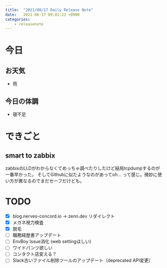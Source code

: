 ```yaml
---
title:  "2021/08/17 Daily Release Note"
date:   2021-08-17 09:01:23 +0900
categories:
	- releasenote
---
```

# 今日

## お天気

* 雨

## 今日の体調

* 寝不足

# できごと

## smart to zabbix

zabbixのLLDがわからなくてめっちゃ調べたりしたけど結局tcpdumpするのが一番早かった。
そしてGithubに似たようなのがあってoh... って感じ。微妙に使い方が異なるのでまだセーフだけども。


# TODO 

- [x] blog.nerves-concord.io -> zenn.dev リダイレクト
- [x] メガネ視力検査
- [x] 脱毛
- [ ] 職務経歴書アップデート
- [ ] EnvBoy Issue消化 (web settingほしい)
- [ ] ワイドパンツ欲しい
- [ ] コンタクト店変える？
- [ ] Slack古いファイル削除ツールのアップデート（deprecated API変更）
